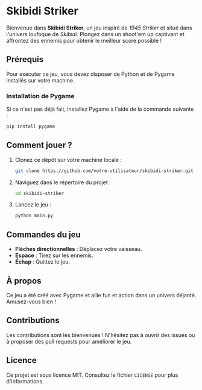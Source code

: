 # Skibidi Striker

Bienvenue dans **Skibidi Striker**, un jeu inspiré de *1945 Striker* et situé dans l'univers loufoque de *Skibidi*. Plongez dans un shoot'em up captivant et affrontez des ennemis pour obtenir le meilleur score possible !

## Prérequis

Pour exécuter ce jeu, vous devez disposer de Python et de Pygame installés sur votre machine.

### Installation de Pygame

Si ce n'est pas déjà fait, installez Pygame à l'aide de la commande suivante :

```bash
pip install pygame
```

## Comment jouer ?

1. Clonez ce dépôt sur votre machine locale :
   ```bash
   git clone https://github.com/votre-utilisateur/skibidi-striker.git
   ```
2. Naviguez dans le répertoire du projet :
   ```bash
   cd skibidi-striker
   ```
3. Lancez le jeu :
   ```bash
   python main.py
   ```

## Commandes du jeu

- **Flèches directionnelles** : Déplacez votre vaisseau.
- **Espace** : Tirez sur les ennemis.
- **Échap** : Quittez le jeu.

## À propos

Ce jeu a été créé avec Pygame et allie fun et action dans un univers déjanté. Amusez-vous bien !

## Contributions

Les contributions sont les bienvenues ! N'hésitez pas à ouvrir des issues ou à proposer des pull requests pour améliorer le jeu.

## Licence

Ce projet est sous licence MIT. Consultez le fichier `LICENSE` pour plus d'informations.
